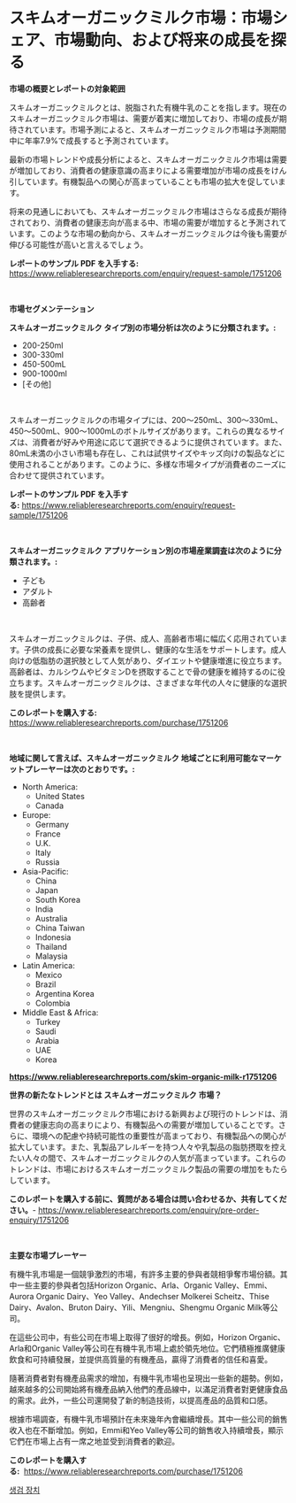 <p><h1>スキムオーガニックミルク市場：市場シェア、市場動向、および将来の成長を探る</h1></p><p><strong>市場の概要とレポートの対象範囲</strong></p>
<p><p>スキムオーガニックミルクとは、脱脂された有機牛乳のことを指します。現在のスキムオーガニックミルク市場は、需要が着実に増加しており、市場の成長が期待されています。市場予測によると、スキムオーガニックミルク市場は予測期間中に年率7.9%で成長すると予測されています。</p><p>最新の市場トレンドや成長分析によると、スキムオーガニックミルク市場は需要が増加しており、消費者の健康意識の高まりによる需要増加が市場の成長をけん引しています。有機製品への関心が高まっていることも市場の拡大を促しています。</p><p>将来の見通しにおいても、スキムオーガニックミルク市場はさらなる成長が期待されており、消費者の健康志向が高まる中、市場の需要が増加すると予測されています。このような市場の動向から、スキムオーガニックミルクは今後も需要が伸びる可能性が高いと言えるでしょう。</p></p>
<p><strong>レポートのサンプル PDF を入手する:</strong> <a href="https://www.reliableresearchreports.com/enquiry/request-sample/1751206">https://www.reliableresearchreports.com/enquiry/request-sample/1751206</a></p>
<p>&nbsp;</p>
<p><strong>市場セグメンテーション</strong></p>
<p><strong>スキムオーガニックミルク タイプ別の市場分析は次のように分類されます。:</strong></p>
<p><ul><li>200-250ml</li><li>300-330ml</li><li>450-500mL</li><li>900-1000ml</li><li>[その他]</li></ul></p>
<p>&nbsp;</p>
<p><p>スキムオーガニックミルクの市場タイプには、200〜250mL、300〜330mL、450〜500mL、900〜1000mLのボトルサイズがあります。これらの異なるサイズは、消費者が好みや用途に応じて選択できるように提供されています。また、80mL未満の小さい市場も存在し、これは試供サイズやキッズ向けの製品などに使用されることがあります。このように、多様な市場タイプが消費者のニーズに合わせて提供されています。</p></p>
<p><strong>レポートのサンプル PDF を入手する:</strong>&nbsp;<a href="https://www.reliableresearchreports.com/enquiry/request-sample/1751206">https://www.reliableresearchreports.com/enquiry/request-sample/1751206</a></p>
<p>&nbsp;</p>
<p><strong> スキムオーガニックミルク アプリケーション別の市場産業調査は次のように分類されます。:</strong></p>
<p><ul><li>子ども</li><li>アダルト</li><li>高齢者</li></ul></p>
<p>&nbsp;</p>
<p><p>スキムオーガニックミルクは、子供、成人、高齢者市場に幅広く応用されています。子供の成長に必要な栄養素を提供し、健康的な生活をサポートします。成人向けの低脂肪の選択肢として人気があり、ダイエットや健康増進に役立ちます。高齢者は、カルシウムやビタミンDを摂取することで骨の健康を維持するのに役立ちます。スキムオーガニックミルクは、さまざまな年代の人々に健康的な選択肢を提供します。</p></p>
<p><strong>このレポートを購入する:</strong>&nbsp; <a href="https://www.reliableresearchreports.com/purchase/1751206">https://www.reliableresearchreports.com/purchase/1751206</a></p>
<p>&nbsp;</p>
<p><strong>地域に関して言えば、スキムオーガニックミルク 地域ごとに利用可能なマーケットプレーヤーは次のとおりです。:</strong></p>
<p><ul>
    <li>
        North America:
        <ul>
            <li>United States</li>
            <li>Canada</li>
        </ul>
    </li>
    <li>
        Europe:
        <ul>
            <li>Germany</li>
            <li>France</li>
            <li>U.K.</li>
            <li>Italy</li>
            <li>Russia</li>
        </ul>
    </li>
    <li>
        Asia-Pacific:
        <ul>
            <li>China</li>
            <li>Japan</li>
            <li>South Korea</li>
            <li>India</li>
            <li>Australia</li>
            <li>China Taiwan</li>
            <li>Indonesia</li>
            <li>Thailand</li>
            <li>Malaysia</li>
        </ul>
    </li>
    <li>
        Latin America:
        <ul>
            <li>Mexico</li>
            <li>Brazil</li>
            <li>Argentina Korea</li>
            <li>Colombia</li>
        </ul>
    </li>
    <li>
        Middle East & Africa:
        <ul>
            <li>Turkey</li>
            <li>Saudi</li>
            <li>Arabia</li>
            <li>UAE</li>
            <li>Korea</li>
        </ul>
    </li>
    </ul></p>
<p><strong><a href="https://www.reliableresearchreports.com/skim-organic-milk-r1751206">https://www.reliableresearchreports.com/skim-organic-milk-r1751206</a></strong>&nbsp;</p>
<p><strong>世界の新たなトレンドとは スキムオーガニックミルク 市場？</strong></p>
<p><p>世界のスキムオーガニックミルク市場における新興および現行のトレンドは、消費者の健康志向の高まりにより、有機製品への需要が増加していることです。さらに、環境への配慮や持続可能性の重要性が高まっており、有機製品への関心が拡大しています。また、乳製品アレルギーを持つ人々や乳製品の脂肪摂取を控えたい人々の間で、スキムオーガニックミルクの人気が高まっています。これらのトレンドは、市場におけるスキムオーガニックミルク製品の需要の増加をもたらしています。</p></p>
<p><strong>このレポートを購入する前に、質問がある場合は問い合わせるか、共有してください。</strong>- <a href="https://www.reliableresearchreports.com/enquiry/pre-order-enquiry/1751206">https://www.reliableresearchreports.com/enquiry/pre-order-enquiry/1751206</a></p>
<p>&nbsp;</p>
<p><strong>主要な市場プレーヤー</strong></p>
<p><p>有機牛乳市場是一個競爭激烈的市場，有許多主要的參與者競相爭奪市場份額。其中一些主要的參與者包括Horizon Organic、Arla、Organic Valley、Emmi、Aurora Organic Dairy、Yeo Valley、Andechser Molkerei Scheitz、Thise Dairy、Avalon、Bruton Dairy、Yili、Mengniu、Shengmu Organic Milk等公司。</p><p>在這些公司中，有些公司在市場上取得了很好的增長。例如，Horizon Organic、Arla和Organic Valley等公司在有機牛乳市場上處於領先地位。它們積極推廣健康飲食和可持續發展，並提供高質量的有機產品，贏得了消費者的信任和喜愛。</p><p>隨著消費者對有機產品需求的增加，有機牛乳市場也呈現出一些新的趨勢。例如，越來越多的公司開始將有機產品納入他們的產品線中，以滿足消費者對更健康食品的需求。此外，一些公司還開發了新的制造技術，以提高產品的品質和口感。</p><p>根據市場調查，有機牛乳市場預計在未來幾年內會繼續增長。其中一些公司的銷售收入也在不斷增加。例如，Emmi和Yeo Valley等公司的銷售收入持續增長，顯示它們在市場上占有一席之地並受到消費者的歡迎。</p></p>
<p><strong>このレポートを購入する:</strong>&nbsp;&nbsp;<a href="https://www.reliableresearchreports.com/purchase/1751206">https://www.reliableresearchreports.com/purchase/1751206</a></p>
<p><p><a href="https://github.com/mpodehpw07370073/Market-Research-Report-List-1/blob/main/600379021113.md">생검 장치</a></p></p>